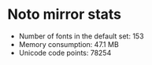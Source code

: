 # Noto mirror stats

* Number of fonts in the default set: 153
* Memory consumption: 47.1 MB
* Unicode code points: 78254

